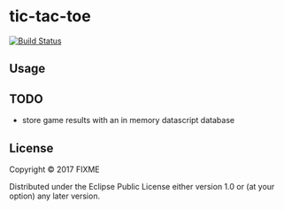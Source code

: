 # tic-tac-toe

[![Build Status](https://travis-ci.org/AndreaCrotti/tic-tac-toe.svg?branch=master)](https://travis-ci.org/AndreaCrotti/tic-tac-toe)

## Usage

## TODO

- store game results with an in memory datascript database

## License

Copyright © 2017 FIXME

Distributed under the Eclipse Public License either version 1.0 or (at
your option) any later version.

